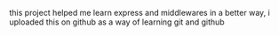 this project helped me learn express and middlewares in a better way, i uploaded this on github as a way of learning git and github

